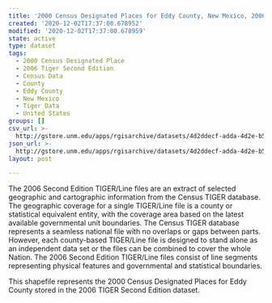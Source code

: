 ```yaml
---
title: '2000 Census Designated Places for Eddy County, New Mexico, 2006se TIGER'
created: '2020-12-02T17:37:00.678952'
modified: '2020-12-02T17:37:00.678959'
state: active
type: dataset
tags:
  - 2000 Census Designated Place
  - 2006 Tiger Second Edition
  - Census Data
  - County
  - Eddy County
  - New Mexico
  - Tiger Data
  - United States
groups: []
csv_url: >-
  http://gstore.unm.edu/apps/rgisarchive/datasets/4d2ddecf-adda-4d2e-b5c4-f6f78e4bb93d/tgr2006se_eddy_place00.derived.csv
json_url: >-
  http://gstore.unm.edu/apps/rgisarchive/datasets/4d2ddecf-adda-4d2e-b5c4-f6f78e4bb93d/tgr2006se_eddy_place00.derived.json
layout: post

---
```

The 2006 Second Edition TIGER/Line files are an extract of selected geographic and cartographic information from the Census TIGER database.  The geographic coverage for a single TIGER/Line file is a county or statistical equivalent entity, with the coverage area based on the latest available governmental unit boundaries. The Census TIGER database represents a seamless national file with no overlaps or gaps between parts.  However, each county-based TIGER/Line file is designed to stand alone as an independent data set or the files can be combined to cover the whole Nation.  The 2006 Second Edition  TIGER/Line files consist of line segments representing physical features and governmental and statistical boundaries.  

This shapefile represents the 2000 Census Designated Places for Eddy County stored in the 2006 TIGER Second Edition dataset.
